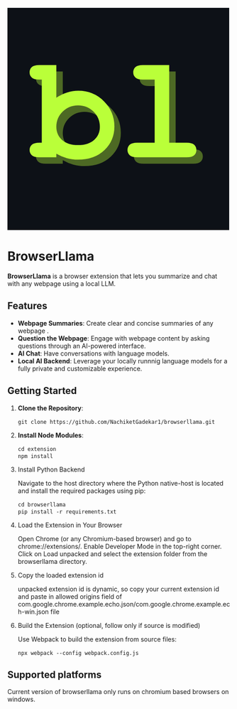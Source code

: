 ![alt text](https://github.com/NachiketGadekar1/browserllama/blob/main/extension/assets/browserllama-logo-black.png?raw=true)

# BrowserLlama 

**BrowserLlama** is a browser extension that lets you summarize and chat with any webpage using a local LLM. 

## Features

- **Webpage Summaries**:  Create clear and concise summaries of any webpage .
- **Question the Webpage**: Engage with webpage content by asking questions through an AI-powered interface.
- **AI Chat**: Have conversations with language models.
- **Local AI Backend**: Leverage your locally runnnig language models for a fully private and customizable experience.

## Getting Started

1. **Clone the Repository**:
   ```
   git clone https://github.com/NachiketGadekar1/browserllama.git
2. **Install Node Modules**:
   ```
   cd extension
   npm install
   ```
3. Install Python Backend

   Navigate to the host directory where the Python native-host is located and install the required packages using pip:
      ```
   cd browserllama
   pip install -r requirements.txt
   ```
4. Load the Extension in Your Browser

    Open Chrome (or any Chromium-based browser) and go to chrome://extensions/.
    Enable Developer Mode in the top-right corner.
    Click on Load unpacked and select the extension folder from the browserllama directory.

5. Copy the loaded extension id 

   unpacked extension id is dynamic, so copy your current extension id and paste in 
   allowed origins field of com.google.chrome.example.echo.json/com.google.chrome.example.ech-win.json file

6. Build the Extension (optional, follow only if source is modified)

   Use Webpack to build the extension from source files:
   ```
   npx webpack --config webpack.config.js  
   ```


## Supported platforms
   Current version of browserllama only runs on chromium based browsers on windows.    

